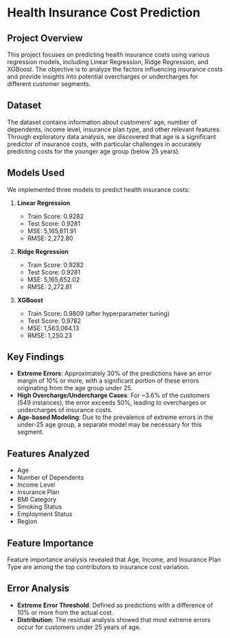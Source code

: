 # Health Insurance Cost Prediction

## Project Overview
This project focuses on predicting health insurance costs using various regression models, including Linear Regression, Ridge Regression, and XGBoost. The objective is to analyze the factors influencing insurance costs and provide insights into potential overcharges or undercharges for different customer segments.

## Dataset
The dataset contains information about customers' age, number of dependents, income level, insurance plan type, and other relevant features. Through exploratory data analysis, we discovered that age is a significant predictor of insurance costs, with particular challenges in accurately predicting costs for the younger age group (below 25 years).

## Models Used
We implemented three models to predict health insurance costs:

1. **Linear Regression**
   - Train Score: 0.9282
   - Test Score: 0.9281
   - MSE: 5,165,611.91
   - RMSE: 2,272.80

2. **Ridge Regression**
   - Train Score: 0.9282
   - Test Score: 0.9281
   - MSE: 5,165,652.02
   - RMSE: 2,272.81

3. **XGBoost**
   - Train Score: 0.9809 (after hyperparameter tuning)
   - Test Score: 0.9782
   - MSE: 1,563,064.13
   - RMSE: 1,250.23

## Key Findings
- **Extreme Errors**: Approximately 30% of the predictions have an error margin of 10% or more, with a significant portion of these errors originating from the age group under 25.
- **High Overcharge/Undercharge Cases**: For ~3.6% of the customers (549 instances), the error exceeds 50%, leading to overcharges or undercharges of insurance costs.
- **Age-based Modeling**: Due to the prevalence of extreme errors in the under-25 age group, a separate model may be necessary for this segment.

## Features Analyzed
- Age
- Number of Dependents
- Income Level
- Insurance Plan
- BMI Category
- Smoking Status
- Employment Status
- Region

## Feature Importance
Feature importance analysis revealed that Age, Income, and Insurance Plan Type are among the top contributors to insurance cost variation.

## Error Analysis
- **Extreme Error Threshold**: Defined as predictions with a difference of 10% or more from the actual cost.
- **Distribution**: The residual analysis showed that most extreme errors occur for customers under 25 years of age.




